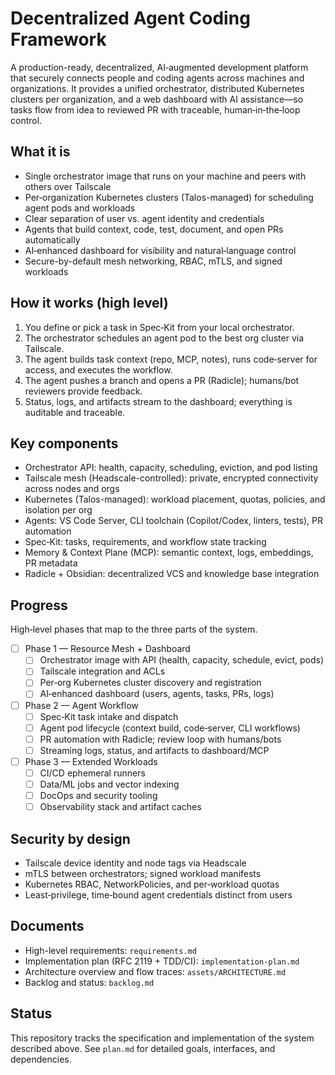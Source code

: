 # Decentralized Agent Coding Framework

A production-ready, decentralized, AI‑augmented development platform that securely connects people and coding agents across machines and organizations. It provides a unified orchestrator, distributed Kubernetes clusters per organization, and a web dashboard with AI assistance—so tasks flow from idea to reviewed PR with traceable, human‑in‑the‑loop control.

## What it is

- Single orchestrator image that runs on your machine and peers with others over Tailscale
- Per‑organization Kubernetes clusters (Talos-managed) for scheduling agent pods and workloads
- Clear separation of user vs. agent identity and credentials
- Agents that build context, code, test, document, and open PRs automatically
- AI‑enhanced dashboard for visibility and natural‑language control
- Secure-by-default mesh networking, RBAC, mTLS, and signed workloads

## How it works (high level)

1. You define or pick a task in Spec‑Kit from your local orchestrator.
2. The orchestrator schedules an agent pod to the best org cluster via Tailscale.
3. The agent builds task context (repo, MCP, notes), runs code‑server for access, and executes the workflow.
4. The agent pushes a branch and opens a PR (Radicle); humans/bot reviewers provide feedback.
5. Status, logs, and artifacts stream to the dashboard; everything is auditable and traceable.

## Key components

- Orchestrator API: health, capacity, scheduling, eviction, and pod listing
- Tailscale mesh (Headscale-controlled): private, encrypted connectivity across nodes and orgs
- Kubernetes (Talos-managed): workload placement, quotas, policies, and isolation per org
- Agents: VS Code Server, CLI toolchain (Copilot/Codex, linters, tests), PR automation
- Spec‑Kit: tasks, requirements, and workflow state tracking
- Memory & Context Plane (MCP): semantic context, logs, embeddings, PR metadata
- Radicle + Obsidian: decentralized VCS and knowledge base integration

## Progress

High‑level phases that map to the three parts of the system.

- [ ] Phase 1 — Resource Mesh + Dashboard
  - [ ] Orchestrator image with API (health, capacity, schedule, evict, pods)
  - [ ] Tailscale integration and ACLs
  - [ ] Per‑org Kubernetes cluster discovery and registration
  - [ ] AI‑enhanced dashboard (users, agents, tasks, PRs, logs)

- [ ] Phase 2 — Agent Workflow
  - [ ] Spec‑Kit task intake and dispatch
  - [ ] Agent pod lifecycle (context build, code‑server, CLI workflows)
  - [ ] PR automation with Radicle; review loop with humans/bots
  - [ ] Streaming logs, status, and artifacts to dashboard/MCP

- [ ] Phase 3 — Extended Workloads
  - [ ] CI/CD ephemeral runners
  - [ ] Data/ML jobs and vector indexing
  - [ ] DocOps and security tooling
  - [ ] Observability stack and artifact caches

## Security by design

- Tailscale device identity and node tags via Headscale
- mTLS between orchestrators; signed workload manifests
- Kubernetes RBAC, NetworkPolicies, and per‑workload quotas
- Least‑privilege, time‑bound agent credentials distinct from users

## Documents

- High-level requirements: `requirements.md`
- Implementation plan (RFC 2119 + TDD/CI): `implementation-plan.md`
- Architecture overview and flow traces: `assets/ARCHITECTURE.md`
- Backlog and status: `backlog.md`

## Status

This repository tracks the specification and implementation of the system described above. See `plan.md` for detailed goals, interfaces, and dependencies.
